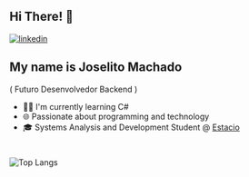 ## Hi There! 👋

[![linkedin](https://camo.githubusercontent.com/950ba4e15d5d6233ebb0e12aaaaa65568b6c7986e2995b7b96a9533e4a5ac05a/68747470733a2f2f696d672e736869656c64732e696f2f62616467652f2d4c696e6b6564496e2d3636333363633f7374796c653d666c61742d737175617265266c6f676f3d4c696e6b6564696e266c6f676f436f6c6f723d7768697465266c696e6b3d68747470733a2f2f7777772e6c696e6b6564696e2e636f6d2f696e2f6665726e616e64612d6b69707065722d3539353861363161392f)](https://www.linkedin.com/in/joselitomachado/)

## My name is Joselito Machado
( Futuro Desenvolvedor Backend )

- 👩‍💻 I'm currently learning C#
- 🌐 Passionate about programming and technology
- 🎓 Systems Analysis and Development Student @ [Estacio](https://estacio.br/)

#
![Top Langs](https://github-readme-stats.vercel.app/api/top-langs/?username=joselitomachado)
